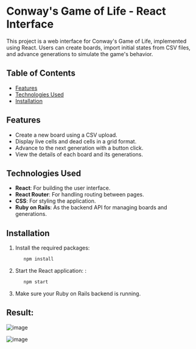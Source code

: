 # Conway's Game of Life - React Interface

This project is a web interface for Conway's Game of Life, implemented using React. Users can create boards, import initial states from CSV files, and advance generations to simulate the game's behavior.

## Table of Contents

- [Features](#features)
- [Technologies Used](#technologies-used)
- [Installation](#installation)

## Features

- Create a new board using a CSV upload.
- Display live cells and dead cells in a grid format.
- Advance to the next generation with a button click.
- View the details of each board and its generations.

## Technologies Used

- **React**: For building the user interface.
- **React Router**: For handling routing between pages.
- **CSS**: For styling the application.
- **Ruby on Rails**: As the backend API for managing boards and generations.

## Installation

1. Install the required packages:

   ```bash
      npm install
   ```

2. Start the React application: :
   ```bash
      npm start
   ```
3. Make sure your Ruby on Rails backend is running.

## Result:
![image](https://github.com/user-attachments/assets/42eeb8ff-3617-4cc7-9e3c-faf28185d2a0)

![image](https://github.com/user-attachments/assets/6f450b8f-c403-4804-bdba-406f09cb7130)


